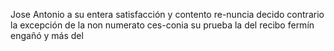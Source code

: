 Jose Antonio a su entera satisfacción y contento re-nuncia decido contrario la excepción de la non numerato ces-conia su prueba la del recibo fermín engañó y más del